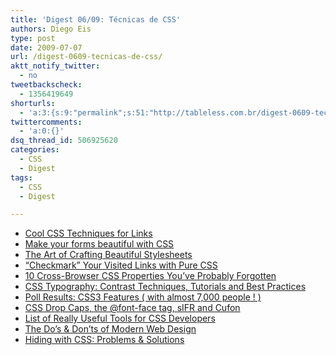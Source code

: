 ```yaml
---
title: 'Digest 06/09: Técnicas de CSS'
authors: Diego Eis
type: post
date: 2009-07-07
url: /digest-0609-tecnicas-de-css/
aktt_notify_twitter:
  - no
tweetbackscheck:
  - 1356419649
shorturls:
  - 'a:3:{s:9:"permalink";s:51:"http://tableless.com.br/digest-0609-tecnicas-de-css";s:7:"tinyurl";s:26:"http://tinyurl.com/3q6owuk";s:4:"isgd";s:19:"http://is.gd/AMnXb0";}'
twittercomments:
  - 'a:0:{}'
dsq_thread_id: 506925620
categories:
  - CSS
  - Digest
tags:
  - CSS
  - Digest

---
```

  * [Cool CSS Techniques for Links][1]
  * [Make your forms beautiful with CSS][2]
  * [The Art of Crafting Beautiful Stylesheets][3]
  * [&#8220;Checkmark&#8221; Your Visited Links with Pure CSS][4]
  * [10 Cross-Browser CSS Properties You&#8217;ve Probably Forgotten][5]
  * [CSS Typography: Contrast Techniques, Tutorials and Best Practices][6]
  * [Poll Results: CSS3 Features ( with almost 7,000 people ! )][7]
  * [CSS Drop Caps, the @font-face tag, sIFR and Cufon][8]
  * [List of Really Useful Tools for CSS Developers][9]
  * [The Do&#8217;s & Don&#8217;ts of Modern Web Design][10]
  * [Hiding with CSS: Problems & Solutions][11]

 [1]: http://cssglobe.com/post/1614/4-uber-cool-css-techniques-for-links
 [2]: http://www.webdesignermag.co.uk/tutorials/make-your-forms-beautiful-with-css
 [3]: http://azadcreative.com/2009/04/the-art-of-crafting-beautiful-stylesheets
 [4]: http://css-tricks.com/put-checkmarks-next-to-visted-links-with-pure-css
 [5]: http://www.impressivewebs.com/10-cross-browser-css-properties-youve-probably-forgotten
 [6]: http://www.noupe.com/css/css-typography-contrast-techniques-tutorials-and-best-practices.html
 [7]: http://css-tricks.com/poll-results-css3-features
 [8]: http://www.texaswebdevelopers.com/blog/template_permalink.asp?id=111
 [9]: http://www.w3avenue.com/2009/05/04/list-of-really-useful-tools-for-css-developers
 [10]: http://webdosanddonts.com
 [11]: http://www.456bereastreet.com/archive/200905/hiding_with_css_problems_and_solutions
